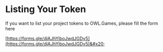 # Listing Your Token

If you want to list your project tokens to OWL.Games, please fill the form here

[https://forms.gle/djAJhYiboJwdJGDy5](https://forms.gle/djAJhYiboJwdJGDy5)&#x20;
